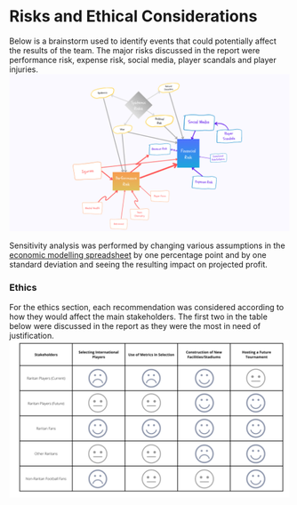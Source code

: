 # Risks and Ethical Considerations

Below is a brainstorm used to identify events that could potentially affect the results of the team. The major risks discussed in the report were performance risk, expense risk, social media, player scandals and player injuries.
![](brainstorm.png)

Sensitivity analysis was performed by changing various assumptions in the [economic modelling spreadsheet](Pre-Modelling_and_Economic_Analysis.xlsx) by one percentage point and by one standard deviation and seeing the resulting impact on projected profit.

### Ethics
For the ethics section, each recommendation was considered according to how they would affect the main stakeholders. The first two in the table below were discussed in the report as they were the most in need of justification.
![](Ethical%20Considerations.png)

